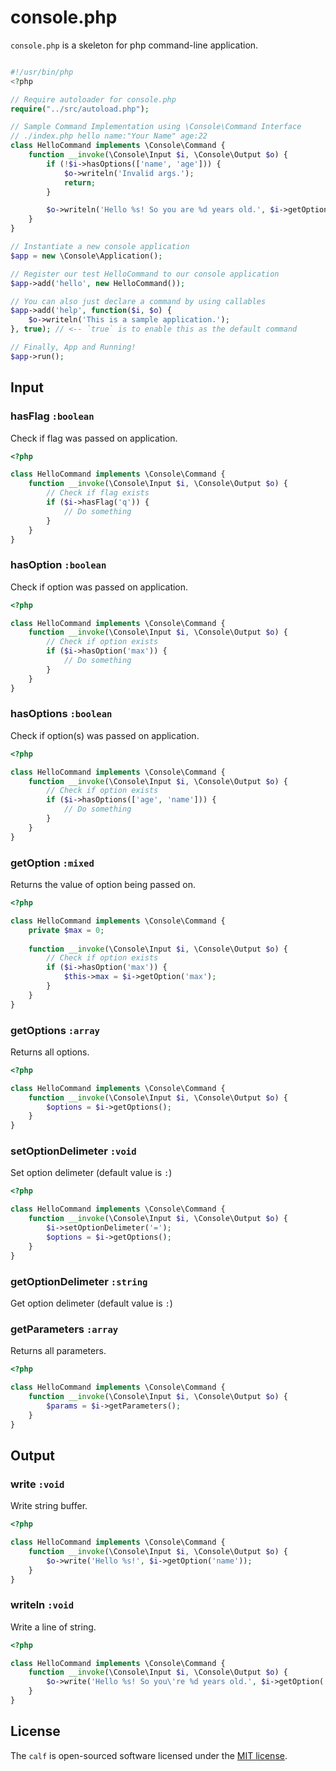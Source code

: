 # console.php
`console.php` is a skeleton for php command-line application.

```php

#!/usr/bin/php
<?php

// Require autoloader for console.php
require("../src/autoload.php");

// Sample Command Implementation using \Console\Command Interface
// ./index.php hello name:"Your Name" age:22
class HelloCommand implements \Console\Command {
    function __invoke(\Console\Input $i, \Console\Output $o) {
        if (!$i->hasOptions(['name', 'age'])) {
            $o->writeln('Invalid args.');
            return;
        }

        $o->writeln('Hello %s! So you are %d years old.', $i->getOption('name'), $i->getOption('age'));
    }
}

// Instantiate a new console application
$app = new \Console\Application();

// Register our test HelloCommand to our console application
$app->add('hello', new HelloCommand());

// You can also just declare a command by using callables
$app->add('help', function($i, $o) {
    $o->writeln('This is a sample application.');
}, true); // <-- `true` is to enable this as the default command

// Finally, App and Running!
$app->run();

```

## Input

### hasFlag `:boolean`
Check if flag was passed on application.

```php
<?php

class HelloCommand implements \Console\Command {
    function __invoke(\Console\Input $i, \Console\Output $o) {
        // Check if flag exists
        if ($i->hasFlag('q')) {
            // Do something
        }
    }
}

```

### hasOption `:boolean`
Check if option was passed on application.

```php
<?php

class HelloCommand implements \Console\Command {
    function __invoke(\Console\Input $i, \Console\Output $o) {
        // Check if option exists
        if ($i->hasOption('max')) {
            // Do something
        }
    }
}

```

### hasOptions `:boolean`
Check if option(s) was passed on application.

```php
<?php

class HelloCommand implements \Console\Command {
    function __invoke(\Console\Input $i, \Console\Output $o) {
        // Check if option exists
        if ($i->hasOptions(['age', 'name'])) {
            // Do something
        }
    }
}

```

### getOption `:mixed`
Returns the value of option being passed on.

```php
<?php

class HelloCommand implements \Console\Command {
    private $max = 0;
    
    function __invoke(\Console\Input $i, \Console\Output $o) {
        // Check if option exists
        if ($i->hasOption('max')) {
            $this->max = $i->getOption('max');
        }
    }
}

```

### getOptions `:array`
Returns all options.

```php
<?php

class HelloCommand implements \Console\Command {
    function __invoke(\Console\Input $i, \Console\Output $o) {
        $options = $i->getOptions();
    }
}

```

### setOptionDelimeter `:void`
Set option delimeter (default value is `:`)

```php
<?php

class HelloCommand implements \Console\Command {
    function __invoke(\Console\Input $i, \Console\Output $o) {
        $i->setOptionDelimeter('=');
        $options = $i->getOptions();
    }
}

```

### getOptionDelimeter `:string`
Get option delimeter (default value is `:`)


### getParameters `:array`
Returns all parameters.

```php
<?php

class HelloCommand implements \Console\Command {
    function __invoke(\Console\Input $i, \Console\Output $o) {
        $params = $i->getParameters();
    }
}

```

## Output

### write `:void`
Write string buffer.

```php
<?php

class HelloCommand implements \Console\Command {
    function __invoke(\Console\Input $i, \Console\Output $o) {
        $o->write('Hello %s!', $i->getOption('name'));
    }
}

```

### writeln `:void`
Write a line of string.

```php
<?php

class HelloCommand implements \Console\Command {
    function __invoke(\Console\Input $i, \Console\Output $o) {
        $o->write('Hello %s! So you\'re %d years old.', $i->getOption('name'), $i->getOption('age'));
    }
}

```

## License

The `calf` is open-sourced software licensed under the [MIT license](http://opensource.org/licenses/MIT).

